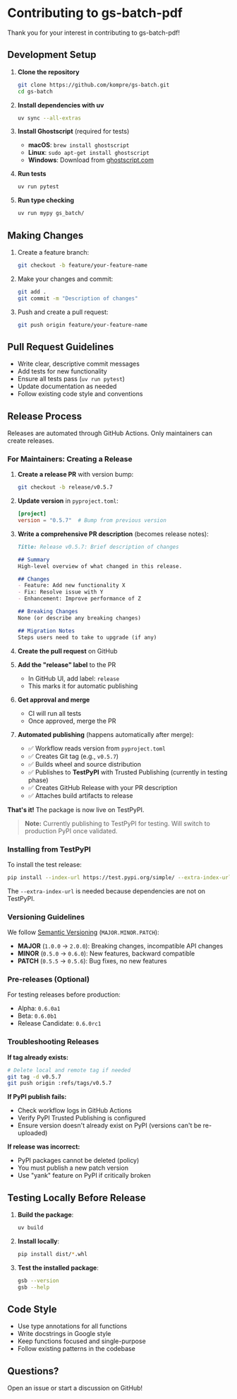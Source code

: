 # Contributing to gs-batch-pdf

Thank you for your interest in contributing to gs-batch-pdf!

## Development Setup

1. **Clone the repository**
   ```bash
   git clone https://github.com/kompre/gs-batch.git
   cd gs-batch
   ```

2. **Install dependencies with uv**
   ```bash
   uv sync --all-extras
   ```

3. **Install Ghostscript** (required for tests)
   - **macOS**: `brew install ghostscript`
   - **Linux**: `sudo apt-get install ghostscript`
   - **Windows**: Download from [ghostscript.com](https://www.ghostscript.com/)

4. **Run tests**
   ```bash
   uv run pytest
   ```

5. **Run type checking**
   ```bash
   uv run mypy gs_batch/
   ```

## Making Changes

1. Create a feature branch:
   ```bash
   git checkout -b feature/your-feature-name
   ```

2. Make your changes and commit:
   ```bash
   git add .
   git commit -m "Description of changes"
   ```

3. Push and create a pull request:
   ```bash
   git push origin feature/your-feature-name
   ```

## Pull Request Guidelines

- Write clear, descriptive commit messages
- Add tests for new functionality
- Ensure all tests pass (`uv run pytest`)
- Update documentation as needed
- Follow existing code style and conventions

## Release Process

Releases are automated through GitHub Actions. Only maintainers can create releases.

### For Maintainers: Creating a Release

1. **Create a release PR** with version bump:
   ```bash
   git checkout -b release/v0.5.7
   ```

2. **Update version** in `pyproject.toml`:
   ```toml
   [project]
   version = "0.5.7"  # Bump from previous version
   ```

3. **Write a comprehensive PR description** (becomes release notes):
   ```markdown
   Title: Release v0.5.7: Brief description of changes

   ## Summary
   High-level overview of what changed in this release.

   ## Changes
   - Feature: Add new functionality X
   - Fix: Resolve issue with Y
   - Enhancement: Improve performance of Z

   ## Breaking Changes
   None (or describe any breaking changes)

   ## Migration Notes
   Steps users need to take to upgrade (if any)
   ```

4. **Create the pull request** on GitHub

5. **Add the "release" label** to the PR
   - In GitHub UI, add label: `release`
   - This marks it for automatic publishing

6. **Get approval and merge**
   - CI will run all tests
   - Once approved, merge the PR

7. **Automated publishing** (happens automatically after merge):
   - ✅ Workflow reads version from `pyproject.toml`
   - ✅ Creates Git tag (e.g., `v0.5.7`)
   - ✅ Builds wheel and source distribution
   - ✅ Publishes to **TestPyPI** with Trusted Publishing (currently in testing phase)
   - ✅ Creates GitHub Release with your PR description
   - ✅ Attaches build artifacts to release

**That's it!** The package is now live on TestPyPI.

> **Note:** Currently publishing to TestPyPI for testing. Will switch to production PyPI once validated.

### Installing from TestPyPI

To install the test release:
```bash
pip install --index-url https://test.pypi.org/simple/ --extra-index-url https://pypi.org/simple/ gs-batch-pdf==0.5.7
```

The `--extra-index-url` is needed because dependencies are not on TestPyPI.

### Versioning Guidelines

We follow [Semantic Versioning](https://semver.org/) (`MAJOR.MINOR.PATCH`):

- **MAJOR** (`1.0.0` → `2.0.0`): Breaking changes, incompatible API changes
- **MINOR** (`0.5.0` → `0.6.0`): New features, backward compatible
- **PATCH** (`0.5.5` → `0.5.6`): Bug fixes, no new features

### Pre-releases (Optional)

For testing releases before production:

- Alpha: `0.6.0a1`
- Beta: `0.6.0b1`
- Release Candidate: `0.6.0rc1`

### Troubleshooting Releases

**If tag already exists:**
```bash
# Delete local and remote tag if needed
git tag -d v0.5.7
git push origin :refs/tags/v0.5.7
```

**If PyPI publish fails:**
- Check workflow logs in GitHub Actions
- Verify PyPI Trusted Publishing is configured
- Ensure version doesn't already exist on PyPI (versions can't be re-uploaded)

**If release was incorrect:**
- PyPI packages cannot be deleted (policy)
- You must publish a new patch version
- Use "yank" feature on PyPI if critically broken

## Testing Locally Before Release

1. **Build the package**:
   ```bash
   uv build
   ```

2. **Install locally**:
   ```bash
   pip install dist/*.whl
   ```

3. **Test the installed package**:
   ```bash
   gsb --version
   gsb --help
   ```

## Code Style

- Use type annotations for all functions
- Write docstrings in Google style
- Keep functions focused and single-purpose
- Follow existing patterns in the codebase

## Questions?

Open an issue or start a discussion on GitHub!
